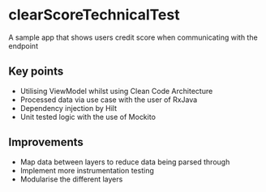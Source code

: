 # clearScoreTechnicalTest

A sample app that shows users credit score when communicating with the endpoint

## Key points
* Utilising ViewModel whilst using Clean Code Architecture 
* Processed data via use case with the user of RxJava
* Dependency injection by Hilt 
* Unit tested logic with the use of Mockito


## Improvements
* Map data between layers to reduce data being parsed through
* Implement more instrumentation testing
* Modularise the different layers
